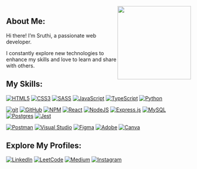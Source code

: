 <img align='right' src='https://user-images.githubusercontent.com/5713670/87202985-820dcb80-c2b6-11ea-9f56-7ec461c497c3.gif' width="200em"/>

## About Me:
Hi there! I’m Sruthi, a passionate web developer. 

I constantly explore new technologies to enhance my skills and love to learn and share with others.

## My Skills:
[![HTML5](https://img.shields.io/badge/html5-%23E34F26.svg?logo=html5&logoColor=white)](https://developer.mozilla.org/en-US/docs/Glossary/HTML5) [![CSS3](https://img.shields.io/badge/css3-%231572B6.svg?logo=css3&logoColor=white)](https://developer.mozilla.org/en-US/docs/Web/CSS) [![SASS](https://img.shields.io/badge/SASS-hotpink.svg?logo=SASS&logoColor=white)](https://sass-lang.com/) [![JavaScript](https://img.shields.io/badge/javascript-%23323330.svg?logo=javascript&logoColor=%23F7DF1E)](https://developer.mozilla.org/en-US/docs/Web/JavaScript) [![TypeScript](https://img.shields.io/badge/typescript-%23007ACC.svg?logo=typescript&logoColor=white)](https://www.typescriptlang.org/) [![Python](https://img.shields.io/badge/python-3670A0?logo=python&logoColor=ffdd54)](https://www.python.org/)

[![git](https://badgen.net/badge/icon/git?icon=git&label)](https://git-scm.com) [![GitHub](https://badgen.net/badge/icon/github?icon=github&label)](https://github.com) [![NPM](https://img.shields.io/badge/NPM-%23CB3837.svg?logo=npm&logoColor=white)](https://www.npmjs.com/) [![React](https://img.shields.io/badge/react-%2320232a.svg?logo=react&logoColor=%2361DAFB)](https://react.dev/) [![NodeJS](https://img.shields.io/badge/node.js-6DA55F?logo=node.js&logoColor=white)](https://nodejs.org/en) [![Express.js](https://img.shields.io/badge/express.js-%23404d59.svg?logo=express&logoColor=%2361DAFB)](https://expressjs.com/) [![MySQL](https://img.shields.io/badge/mysql-%2300000f.svg?logo=mysql&logoColor=white)](https://www.mysql.com/) [![Postgres](https://img.shields.io/badge/postgres-%23316192.svg?logo=postgresql&logoColor=white)](https://www.postgresql.org/) [![Jest](https://img.shields.io/badge/-jest-%23C21325?logo=jest&logoColor=white)](https://jestjs.io/)

[![Postman](https://img.shields.io/badge/Postman-FF6C37?logo=postman&logoColor=white)](https://www.postman.com/) [![Visual Studio](https://badgen.net/badge/icon/visualstudio?icon=visualstudio&label)](https://visualstudio.microsoft.com) [![Figma](https://img.shields.io/badge/figma-%23F24E1E.svg?logo=figma&logoColor=white)](https://www.figma.com/) [![Adobe](https://img.shields.io/badge/adobe-%23FF0000.svg?logo=adobe&logoColor=white)](https://www.adobe.com/) [![Canva](https://img.shields.io/badge/Canva-%2300C4CC.svg?logo=Canva&logoColor=white)](https://www.canva.com/)

## Explore My Profiles:
[![LinkedIn](https://img.shields.io/badge/LinkedIn-%230077B5.svg?logo=linkedin&logoColor=white)](https://www.linkedin.com/in/SruthiKrish19/) [![LeetCode](https://img.shields.io/badge/LeetCode-000000?logo=LeetCode&logoColor=#d16c06)](https://leetcode.com/u/sruthi19/) [![Medium](https://img.shields.io/badge/Medium-12100E?logo=medium&logoColor=white)](https://sruthi-krishnakumar.medium.com/about) [![Instagram](https://img.shields.io/badge/Instagram-%23E4405F.svg?logo=Instagram&logoColor=white)](https://www.instagram.com/_sruthi_.__/)
